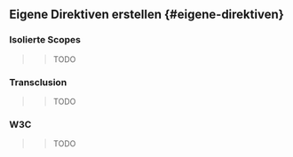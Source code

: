 Eigene Direktiven erstellen {#eigene-direktiven}
------------------------------------------------

### Isolierte Scopes

>> TODO

### Transclusion

>> TODO

### W3C

>> TODO